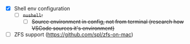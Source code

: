 - [x] Shell env configuration
  - [ ] ~~`nushell`:~~
    - [ ] ~~Source environment in config, not from terminal (research how VSCode sources it's environment)~~
- [ ] ZFS support (https://github.com/spl/zfs-on-mac)